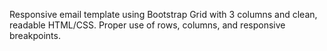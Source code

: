 Responsive email template using Bootstrap Grid with 3 columns and clean, readable HTML/CSS. Proper use of rows, columns, and responsive breakpoints.
